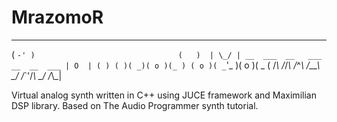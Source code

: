 # MrazomoR

                                                                                                                  
 _   _                                  ___  
( `-' )                                (   ) 
| \_/ | __  ___  __   ___  __  __  ___ | O  |
( ) ( )( _)( o )(_ ) ( o )( _`'_ )( o )( _ ( 
/_\ /_\/_\ /_^_\ /__\ \_/ /_\`'/_\ \_/ /_\\_|
                                                                             
                                                     
Virtual analog synth written in C++ using JUCE framework and Maximilian DSP library. 
Based on The Audio Programmer synth tutorial.

